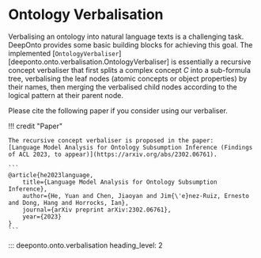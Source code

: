 # Ontology Verbalisation

Verbalising an ontology into natural language texts is a challenging task. $\textsf{DeepOnto}$ provides some basic building blocks for achieving this goal. The implemented [`OntologyVerbaliser`][deeponto.onto.verbalisation.OntologyVerbaliser] is essentially a recursive concept verbaliser that first splits a complex concept $C$ into a sub-formula tree, verbalising the leaf nodes (atomic concepts or object properties) by their names, then merging the verbalised child nodes according to the logical pattern at their parent node. 

Please cite the following paper if you consider using our verbaliser.

!!! credit "Paper"

    The recursive concept verbaliser is proposed in the paper:
    [Language Model Analysis for Ontology Subsumption Inference (Findings of ACL 2023, to appear)](https://arxiv.org/abs/2302.06761).

    ```
    @article{he2023language,
        title={Language Model Analysis for Ontology Subsumption Inference},
        author={He, Yuan and Chen, Jiaoyan and Jim{\'e}nez-Ruiz, Ernesto and Dong, Hang and Horrocks, Ian},
        journal={arXiv preprint arXiv:2302.06761},
        year={2023}
    }
    ```


::: deeponto.onto.verbalisation
    heading_level: 2
